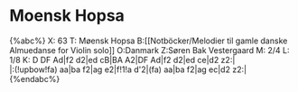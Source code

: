 # Moensk Hopsa

{%abc%}
X: 63
T: Møensk Hopsa
B:[[Notböcker/Melodier til gamle danske Almuedanse for Violin solo]]
O:Danmark
Z:Søren Bak Vestergaard
M: 2/4
L: 1/8
K: D
DF Ad|f2 d2|ed cB|BA A2|DF Ad|f2 d2|ed ce|d2 z2:|\
|:(!upbow!fa) aa|ba f2|ag e2|f!1!a d'2|(fa) aa|ba f2|ag ec|d2 z2:|
{%endabc%}

